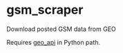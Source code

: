 gsm_scraper
===========

Download posted GSM data from GEO

Requires [geo_api](https://github.com/andrewdyates/geo_api) in Python path.